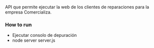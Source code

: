 API que permite ejecutar la web de los clientes de reparaciones para la empresa Comercializa.

### How to run

- Ejecutar consolo de depuración
- node server server.js